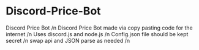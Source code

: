 # Discord-Price-Bot
Discord Price Bot /n
Discord Price Bot made via copy pasting code for the internet /n
Uses discord.js and node.js /n
Config.json file should be kept secret /n
swap api and JSON parse as needed /n
